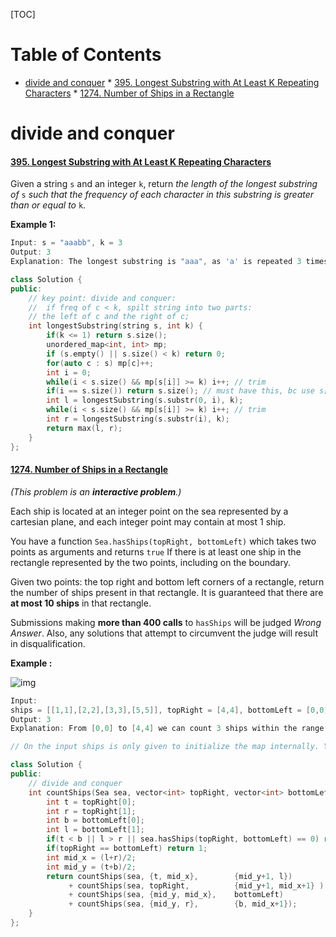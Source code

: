 [TOC]

Table of Contents
=================

* [divide and conquer](#divide-and-conquer)
         * [<a href="https://leetcode-cn.com/problems/longest-substring-with-at-least-k-repeating-characters/" rel="nofollow">395. Longest Substring with At Least K Repeating Characters</a>](#395-longest-substring-with-at-least-k-repeating-characters)
         * [<a href="https://leetcode-cn.com/problems/number-of-ships-in-a-rectangle/" rel="nofollow">1274. Number of Ships in a Rectangle</a>](#1274-number-of-ships-in-a-rectangle)

<!-- Created by https://github.com/ekalinin/github-markdown-toc -->

# divide and conquer

#### [395. Longest Substring with At Least K Repeating Characters](https://leetcode-cn.com/problems/longest-substring-with-at-least-k-repeating-characters/)

Given a string `s` and an integer `k`, return *the length of the longest substring of* `s` *such that the frequency of each character in this substring is greater than or equal to* `k`. 

**Example 1:**

```c++
Input: s = "aaabb", k = 3
Output: 3
Explanation: The longest substring is "aaa", as 'a' is repeated 3 times.
```

```c++
class Solution {
public:
    // key point: divide and conquer:
    //  if freq of c < k, spilt string into two parts:
    // the left of c and the right of c;
    int longestSubstring(string s, int k) {
        if(k <= 1) return s.size();
        unordered_map<int, int> mp;
        if (s.empty() || s.size() < k) return 0;
        for(auto c : s) mp[c]++;
        int i = 0;
        while(i < s.size() && mp[s[i]] >= k) i++; // trim
        if(i == s.size()) return s.size(); // must have this, bc use s[i] in the future.
        int l = longestSubstring(s.substr(0, i), k);
        while(i < s.size() && mp[s[i]] >= k) i++; // trim
        int r = longestSubstring(s.substr(i), k);
        return max(l, r);
    }
};
```



#### [1274. Number of Ships in a Rectangle](https://leetcode-cn.com/problems/number-of-ships-in-a-rectangle/)

*(This problem is an **interactive problem**.)*

Each ship is located at an integer point on the sea represented by a cartesian plane, and each integer point may contain at most 1 ship.

You have a function `Sea.hasShips(topRight, bottomLeft)` which takes two points as arguments and returns `true` If there is at least one ship in the rectangle represented by the two points, including on the boundary.

Given two points: the top right and bottom left corners of a rectangle, return the number of ships present in that rectangle. It is guaranteed that there are **at most 10 ships** in that rectangle.

Submissions making **more than 400 calls** to `hasShips` will be judged *Wrong Answer*. Also, any solutions that attempt to circumvent the judge will result in disqualification.

**Example :**

![img](https://assets.leetcode.com/uploads/2019/07/26/1445_example_1.PNG)

```c++
Input: 
ships = [[1,1],[2,2],[3,3],[5,5]], topRight = [4,4], bottomLeft = [0,0]
Output: 3
Explanation: From [0,0] to [4,4] we can count 3 ships within the range.
```

```c++
// On the input ships is only given to initialize the map internally. You must solve this problem "blindfolded". In other words, you must find the answer using the given hasShips API, without knowing the ships position.

class Solution {
public:
    // divide and conquer
    int countShips(Sea sea, vector<int> topRight, vector<int> bottomLeft) {
        int t = topRight[0];
        int r = topRight[1];
        int b = bottomLeft[0];
        int l = bottomLeft[1];
        if(t < b || l > r || sea.hasShips(topRight, bottomLeft) == 0) return 0;
        if(topRight == bottomLeft) return 1;
        int mid_x = (l+r)/2;
        int mid_y = (t+b)/2;
        return countShips(sea, {t, mid_x},        {mid_y+1, l})
             + countShips(sea, topRight,          {mid_y+1, mid_x+1} )
             + countShips(sea, {mid_y, mid_x},    bottomLeft)
             + countShips(sea, {mid_y, r},        {b, mid_x+1});
    }
};
```


